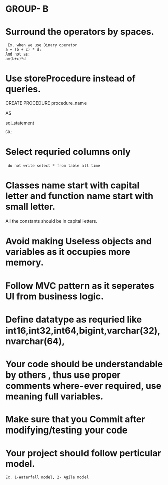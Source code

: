 # GROUP- B

 
# Surround the operators by spaces.
     Ex. when we use Binary operator
    a = (b + c) * d;  
    And not as:   
    a=(b+c)*d 

# Use storeProcedure instead of queries.

 CREATE PROCEDURE procedure_name
 
  AS
  
   sql_statement
   
    GO;

 
# Select requried columns only 
     do not write select * from table all time

# Classes name start with capital letter and function name start with small letter.
   All the constants should be in capital letters.

 
# Avoid making Useless objects and variables as it occupies more memory.

 
# Follow MVC pattern as it seperates UI from business logic.

 
# Define datatype as requried like int16,int32,int64,bigint,varchar(32),nvarchar(64),

# Your code should be understandable by others , thus use proper comments where-ever required, use meaning full variables.

 
# Make sure that you Commit after modifying/testing your code

# Your project should follow perticular model.
    Ex. 1-Waterfall model, 2- Agile model
